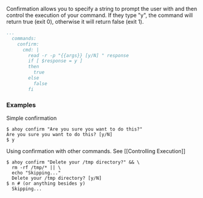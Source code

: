 Confirmation allows you to specify a string to prompt the user with and then control the execution of your command. If they type "y", the command will return true (exit 0), otherwise it will return false (exit 1).

```Yaml
...
  commands:
    confirm:
      cmd: |
        read -r -p "{{args}} [y/N] " response
        if [ $response = y ]
        then
          true
        else
          false
        fi
```

### Examples

Simple confirmation
```
$ ahoy confirm "Are you sure you want to do this?"
Are you sure you want to do this? [y/N]
$ y
```

Using confirmation with other commands. See [[Controlling Execution]]
```
$ ahoy confirm "Delete your /tmp directory?" && \
  rm -rf /tmp/* || \
  echo "Skipping..."
  Delete your /tmp directory? [y/N]
$ n # (or anything besides y)
  Skipping...
```

